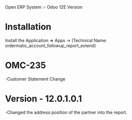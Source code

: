 Open ERP System :- Odoo 12E Version 

Installation 
============
Install the Application => Apps ->  (Technical Name: ordermatic_account_followup_report_extend)

OMC-235
====================
-Customer Statement Change

Version - 12.0.1.0.1
=====================
-Changed the address position of the partner into the report.